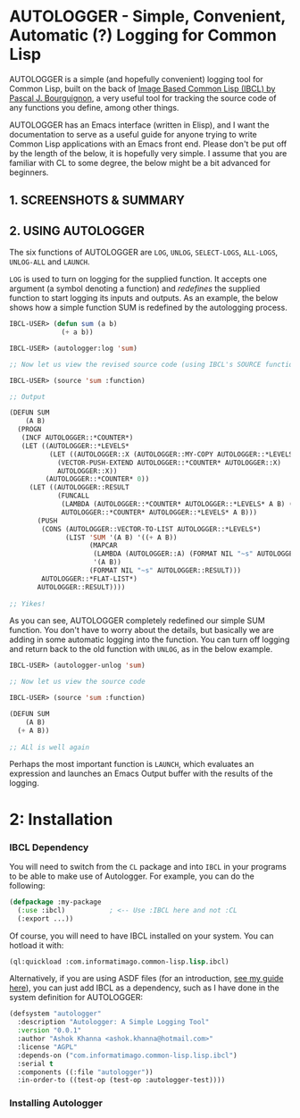 # AUTOLOGGER - Simple, Convenient, Automatic (?) Logging for Common Lisp

AUTOLOGGER is a simple (and hopefully convenient) logging tool for Common Lisp, built on the back of [Image Based Common Lisp (IBCL) by Pascal J. Bourguignon](https://www.informatimago.com/develop/lisp/com/informatimago/small-cl-pgms/ibcl/), a very useful tool for tracking the source code of any functions you define, among other things.

AUTOLOGGER has an Emacs interface (written in Elisp), and I want the documentation to serve as a useful guide for anyone trying to write Common Lisp applications with an Emacs front end. Please don't be put off by the length of the below, it is hopefully very simple. I assume that you are familiar with CL to some degree, the below might be a bit advanced for beginners.

## 1. SCREENSHOTS & SUMMARY


## 2. USING AUTOLOGGER
The six functions of AUTOLOGGER are `LOG`, `UNLOG`, `SELECT-LOGS`, `ALL-LOGS`, `UNLOG-ALL` and `LAUNCH`.

`LOG` is used to turn on logging for the supplied function. It accepts one argument (a symbol denoting a function) and *redefines* the supplied function to start logging its inputs and outputs. As an example, the below shows how a simple function SUM is redefined by the autologging process.

```lisp
IBCL-USER> (defun sum (a b)
             (+ a b))

IBCL-USER> (autologger:log 'sum)

;; Now let us view the revised source code (using IBCL's SOURCE function)

IBCL-USER> (source 'sum :function)

;; Output

(DEFUN SUM
    (A B)
  (PROGN
   (INCF AUTOLOGGER::*COUNTER*)
   (LET ((AUTOLOGGER::*LEVELS*
          (LET ((AUTOLOGGER::X (AUTOLOGGER::MY-COPY AUTOLOGGER::*LEVELS*)))
            (VECTOR-PUSH-EXTEND AUTOLOGGER::*COUNTER* AUTOLOGGER::X)
            AUTOLOGGER::X))
         (AUTOLOGGER::*COUNTER* 0))
     (LET ((AUTOLOGGER::RESULT
            (FUNCALL
             (LAMBDA (AUTOLOGGER::*COUNTER* AUTOLOGGER::*LEVELS* A B) (+ A B))
             AUTOLOGGER::*COUNTER* AUTOLOGGER::*LEVELS* A B)))
       (PUSH
        (CONS (AUTOLOGGER::VECTOR-TO-LIST AUTOLOGGER::*LEVELS*)
              (LIST 'SUM '(A B) '((+ A B))
                    (MAPCAR
                     (LAMBDA (AUTOLOGGER::A) (FORMAT NIL "~s" AUTOLOGGER::A))
                     '(A B))
                    (FORMAT NIL "~s" AUTOLOGGER::RESULT)))
        AUTOLOGGER::*FLAT-LIST*)
       AUTOLOGGER::RESULT))))
       
;; Yikes!
```

As you can see, AUTOLOGGER completely redefined our simple SUM function. You don't have to worry about the details, but basically we are adding in some automatic logging into the function. You can turn off logging and return back to the old function with `UNLOG`, as in the below example.

```lisp
IBCL-USER> (autologger-unlog 'sum)

;; Now let us view the source code

IBCL-USER> (source 'sum :function)

(DEFUN SUM
    (A B)
  (+ A B))
  
;; ALl is well again
```

Perhaps the most important function is `LAUNCH`, which evaluates an expression and launches an Emacs Output buffer with the results of the logging.

# 2: Installation
### IBCL Dependency
You will need to switch from the `CL` package and into `IBCL` in your programs to be able to make use of Autologger. For example, you can do the following:

```lisp
(defpackage :my-package
  (:use :ibcl)           ; <-- Use :IBCL here and not :CL
  (:export ...))
```

Of course, you will need to have IBCL installed on your system. You can hotload it with:

```lisp
(ql:quickload :com.informatimago.common-lisp.lisp.ibcl)
```

Alternatively, if you are using ASDF files (for an introduction, [see my guide here](https://ashok-khanna.medium.com/introduction-to-asdf-d25efe2780c2)), you can just add IBCL as a dependency, such as I have done in the system definition for AUTOLOGGER:

```lisp
(defsystem "autologger"
  :description "Autologger: A Simple Logging Tool"
  :version "0.0.1"
  :author "Ashok Khanna <ashok.khanna@hotmail.com>"
  :license "AGPL"
  :depends-on ("com.informatimago.common-lisp.lisp.ibcl")
  :serial t
  :components ((:file "autologger"))
  :in-order-to ((test-op (test-op :autologger-test))))
```
### Installing Autologger



